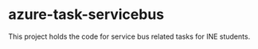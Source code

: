 # azure-task-servicebus

This project holds the code for service bus related tasks for INE students.
